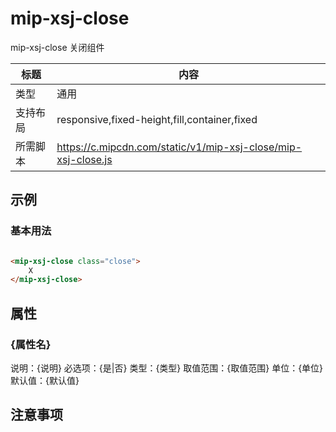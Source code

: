 # mip-xsj-close

mip-xsj-close 关闭组件

标题|内容
----|----
类型|通用
支持布局|responsive,fixed-height,fill,container,fixed
所需脚本|https://c.mipcdn.com/static/v1/mip-xsj-close/mip-xsj-close.js

## 示例

### 基本用法
```html

<mip-xsj-close class="close">
    X
</mip-xsj-close>
```

## 属性

### {属性名}

说明：{说明}
必选项：{是|否}
类型：{类型}
取值范围：{取值范围}
单位：{单位}
默认值：{默认值}

## 注意事项

